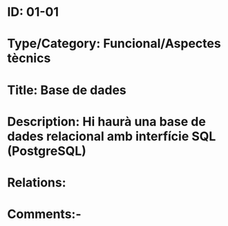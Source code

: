  # ID: 01-01
 # Type/Category: Funcional/Aspectes tècnics
 # Title: Base de dades
 # Description: Hi haurà una base de dades relacional amb interfície SQL (PostgreSQL)
 # Relations: 
 # Comments:-
